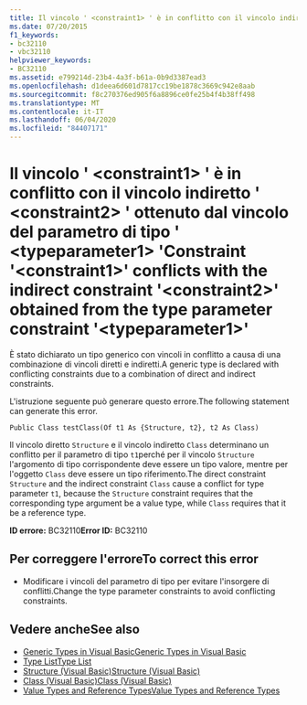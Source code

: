 ```yaml
---
title: Il vincolo ' <constraint1> ' è in conflitto con il vincolo indiretto ' <constraint2> ' ottenuto dal vincolo del parametro di tipo ' <typeparameter1> '
ms.date: 07/20/2015
f1_keywords:
- bc32110
- vbc32110
helpviewer_keywords:
- BC32110
ms.assetid: e799214d-23b4-4a3f-b61a-0b9d3387ead3
ms.openlocfilehash: d1deea6d601d7817cc19be1878c3669c942e8aab
ms.sourcegitcommit: f8c270376ed905f6a8896ce0fe25b4f4b38ff498
ms.translationtype: MT
ms.contentlocale: it-IT
ms.lasthandoff: 06/04/2020
ms.locfileid: "84407171"
---
```

# <a name="constraint-constraint1-conflicts-with-the-indirect-constraint-constraint2-obtained-from-the-type-parameter-constraint-typeparameter1"></a><span data-ttu-id="f669b-102">Il vincolo ' \<constraint1> ' è in conflitto con il vincolo indiretto ' \<constraint2> ' ottenuto dal vincolo del parametro di tipo ' \<typeparameter1> '</span><span class="sxs-lookup"><span data-stu-id="f669b-102">Constraint '\<constraint1>' conflicts with the indirect constraint '\<constraint2>' obtained from the type parameter constraint '\<typeparameter1>'</span></span>
<span data-ttu-id="f669b-103">È stato dichiarato un tipo generico con vincoli in conflitto a causa di una combinazione di vincoli diretti e indiretti.</span><span class="sxs-lookup"><span data-stu-id="f669b-103">A generic type is declared with conflicting constraints due to a combination of direct and indirect constraints.</span></span>  
  
 <span data-ttu-id="f669b-104">L'istruzione seguente può generare questo errore.</span><span class="sxs-lookup"><span data-stu-id="f669b-104">The following statement can generate this error.</span></span>  
  
 `Public Class testClass(Of t1 As {Structure, t2}, t2 As Class)`  
  
 <span data-ttu-id="f669b-105">Il vincolo diretto `Structure` e il vincolo indiretto `Class` determinano un conflitto per il parametro di tipo `t1`perché per il vincolo `Structure` l'argomento di tipo corrispondente deve essere un tipo valore, mentre per l'oggetto `Class` deve essere un tipo riferimento.</span><span class="sxs-lookup"><span data-stu-id="f669b-105">The direct constraint `Structure` and the indirect constraint `Class` cause a conflict for type parameter `t1`, because the `Structure` constraint requires that the corresponding type argument be a value type, while `Class` requires that it be a reference type.</span></span>  
  
 <span data-ttu-id="f669b-106">**ID errore:** BC32110</span><span class="sxs-lookup"><span data-stu-id="f669b-106">**Error ID:** BC32110</span></span>  
  
## <a name="to-correct-this-error"></a><span data-ttu-id="f669b-107">Per correggere l'errore</span><span class="sxs-lookup"><span data-stu-id="f669b-107">To correct this error</span></span>  
  
- <span data-ttu-id="f669b-108">Modificare i vincoli del parametro di tipo per evitare l'insorgere di conflitti.</span><span class="sxs-lookup"><span data-stu-id="f669b-108">Change the type parameter constraints to avoid conflicting constraints.</span></span>  
  
## <a name="see-also"></a><span data-ttu-id="f669b-109">Vedere anche</span><span class="sxs-lookup"><span data-stu-id="f669b-109">See also</span></span>

- [<span data-ttu-id="f669b-110">Generic Types in Visual Basic</span><span class="sxs-lookup"><span data-stu-id="f669b-110">Generic Types in Visual Basic</span></span>](../programming-guide/language-features/data-types/generic-types.md)
- [<span data-ttu-id="f669b-111">Type List</span><span class="sxs-lookup"><span data-stu-id="f669b-111">Type List</span></span>](../language-reference/statements/type-list.md)
- [<span data-ttu-id="f669b-112">Structure (Visual Basic)</span><span class="sxs-lookup"><span data-stu-id="f669b-112">Structure (Visual Basic)</span></span>](../language-reference/statements/structure-statement.md)
- [<span data-ttu-id="f669b-113">Class (Visual Basic)</span><span class="sxs-lookup"><span data-stu-id="f669b-113">Class (Visual Basic)</span></span>](../language-reference/statements/class-statement.md)
- [<span data-ttu-id="f669b-114">Value Types and Reference Types</span><span class="sxs-lookup"><span data-stu-id="f669b-114">Value Types and Reference Types</span></span>](../programming-guide/language-features/data-types/value-types-and-reference-types.md)
